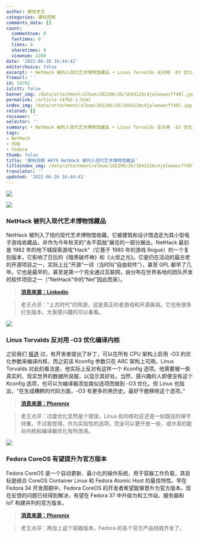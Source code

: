 ```yaml
---
author: 硬核老王
categories: 硬核观察
comments_data: []
count:
  commentnum: 0
  favtimes: 0
  likes: 0
  sharetimes: 0
  viewnum: 2288
date: '2022-06-26 16:44:42'
editorchoice: false
excerpt: • NetHack 被列入现代艺术博物馆藏品 • Linus Torvalds 反对用 -O3 优化编译内核 • Fedora CoreOS 有望提升为官方版本
fromurl: ''
id: 14762
islctt: false
banner_img: /data/attachment/album/202206/26/164312bc4jalwowocff40l.jpg
permalink: /article-14762-1.html
index_img: /data/attachment/album/202206/26/164312bc4jalwowocff40l.jpg
related: []
reviewer: ''
selector: ''
summary: • NetHack 被列入现代艺术博物馆藏品 • Linus Torvalds 反对用 -O3 优化编译内核 • Fedora CoreOS 有望提升为官方版本
tags:
- NetHack
- 内核
- Fedora
thumb: false
title: '硬核观察 #679 NetHack 被列入现代艺术博物馆藏品'
titleindex_img: /data/attachment/album/202206/26/164312bc4jalwowocff40l.jpg
translator: ''
updated: '2022-06-26 16:44:42'
---
```


![](/data/attachment/album/202206/26/164312bc4jalwowocff40l.jpg)


![](/data/attachment/album/202206/26/164323d7gnceng2lg2p7jt.jpg)


### NetHack 被列入现代艺术博物馆藏品


NetHack 被列入了纽约现代艺术博物馆收藏。它被建筑和设计馆选定为其小型电子游戏收藏品，并作为今年秋天的“永不孤独”展览的一部分展出。NetHack 最初是 1982 年的地下城探索游戏“Hack”（它基于 1980 年的游戏 Rogue）的一个复刻版本，它影响了日后的《暗黑破坏神》和《火炬之光》。它是仍在活动的最古老的开源项目之一，实际上比“开源”一词（当时叫“自由软件”），甚至 GPL 都早了几年。它也是最早的，甚至是第一个完全通过互联网，由分布在世界各地的团队开发的软件项目之一（“NetHack”中的“Net”因此而来）。



> 
> **[消息来源：Linkedin](https://www.linkedin.com/pulse/gaming-night-museum-jean-christophe-collet/)**
> 
> 
> 



> 
> 老王点评：“上古时代”的网游，这是真正的老游戏和开源鼻祖。它也有很多衍生版本，大家感兴趣的可以看看。
> 
> 
> 


![](/data/attachment/album/202206/26/164333wonnkskwpgnotoo1.jpg)


### Linus Torvalds 反对用 -O3 优化编译内核


之前我们 [报道](/article-14749-1.html) 过，有开发者提出了补丁，可以在所有 CPU 架构上启用 -O3 的优化参数来编译内核，而之前该 Kconfig 参数只在 ARC 架构上可用。Linus Torvalds 对此的看法是，他实际上反对有这样一个 Kconfig 选项。他需要被一些真实的、现实世界的数据所说服，以显示其好处。当然，感兴趣的人即便没有这个 Kconfig 选项，也可以为编译器添加类似选项而做到 -O3 优化。但 Linus 也指出，“在生成糟糕的代码方面，-O3 有更多的黑历史。最好干脆移除这个选项。”



> 
> **[消息来源：Phoronix](https://www.phoronix.com/scan.php?page=news_item&px=Linus-Against-O3-Kernel)**
> 
> 
> 



> 
> 老王点评：过度优化显然是个错误，Linus 和内核社区还是一如既往的保守持重。不过我觉得，作为实验性的选项，完全可以更开放一些，或许真的能对内核和编译器优化有所改进。
> 
> 
> 


![](/data/attachment/album/202206/26/164414ouunubize2uajj2j.jpg)


### Fedora CoreOS 有望提升为官方版本


Fedora CoreOS 是一个自动更新、最小化的操作系统，用于容器工作负载，其目标是结合 CoreOS Container Linux 和 Fedora Atomic Host 的最佳特性。早在 Fedora 34 开发周期中，Fedora CoreOS 的开发者希望能够晋升为官方版本。现在反馈的问题已经得到解决，有望在 Fedora 37 中升级为和工作站、服务器和 IoT 构建并列的官方版本。



> 
> **[消息来源：Phoronix](https://www.phoronix.com/scan.php?page=news_item&px=Fedora-CoreOS-Promotion-Hopes)**
> 
> 
> 



> 
> 老王点评：再加上这个容器版本，Fedora 的各个官方产品线就齐全了。
> 
> 
>